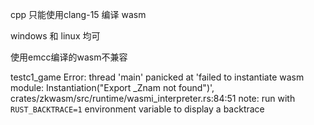 cpp 只能使用clang-15 编译 wasm

windows 和 linux 均可

使用emcc编译的wasm不兼容


testc1_game Error: thread 'main' panicked at 'failed to instantiate wasm module: Instantiation("Export _Znam not found")', crates/zkwasm/src/runtime/wasmi_interpreter.rs:84:51
note: run with `RUST_BACKTRACE=1` environment variable to display a backtrace